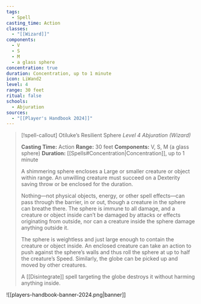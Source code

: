```yaml
---
tags:
  - Spell
casting_time: Action
classes:
  - "[[Wizard]]"
components:
  - V
  - S
  - M
  - a glass sphere
concentration: true
duration: Concentration, up to 1 minute
icon: LiWand2
level: 4
range: 30 feet
ritual: false
schools:
  - Abjuration
sources: 
  - "[[Player's Handbook 2024]]"
---
```

>[!spell-callout] Otiluke’s Resilient Sphere
>_Level 4 Abjuration (Wizard)_
>
>**Casting Time:** Action
>**Range:** 30 feet
>**Components:** V, S, M (a glass sphere)
>**Duration:** [[Spells#Concentration\|Concentration]], up to 1 minute
>
>A shimmering sphere encloses a Large or smaller creature or object within range. An unwilling creature must succeed on a Dexterity saving throw or be enclosed for the duration.
>
>Nothing—not physical objects, energy, or other spell effects—can pass through the barrier, in or out, though a creature in the sphere can breathe there. The sphere is immune to all damage, and a creature or object inside can’t be damaged by attacks or effects originating from outside, nor can a creature inside the sphere damage anything outside it.
>
>The sphere is weightless and just large enough to contain the creature or object inside. An enclosed creature can take an action to push against the sphere’s walls and thus roll the sphere at up to half the creature’s Speed. Similarly, the globe can be picked up and moved by other creatures.
>
>A [[Disintegrate]] spell targeting the globe destroys it without harming anything inside.


![[players-handbook-banner-2024.png|banner]]